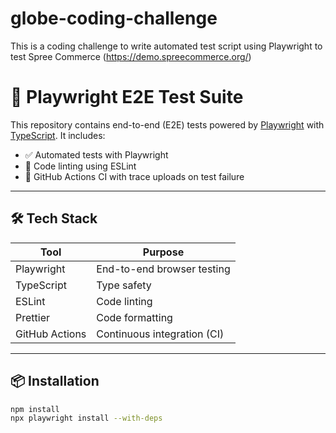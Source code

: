 # globe-coding-challenge

This is a coding challenge to write automated test script using Playwright to test Spree Commerce (https://demo.spreecommerce.org/)

# 🧪 Playwright E2E Test Suite

This repository contains end-to-end (E2E) tests powered by [Playwright](https://playwright.dev/) with [TypeScript](https://www.typescriptlang.org/). It includes:

- ✅ Automated tests with Playwright
- 🧹 Code linting using ESLint
- 🚀 GitHub Actions CI with trace uploads on test failure

---

## 🛠️ Tech Stack

| Tool               | Purpose                          |
|--------------------|----------------------------------|
| Playwright         | End-to-end browser testing       |
| TypeScript         | Type safety                      |
| ESLint             | Code linting                     |
| Prettier           | Code formatting                  |
| GitHub Actions     | Continuous integration (CI)      |

---

## 📦 Installation

```bash
npm install
npx playwright install --with-deps
